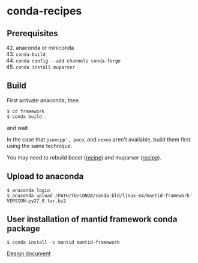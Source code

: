# conda-recipes

## Prerequisites

42. anaconda or miniconda
42. `conda-build`
42. `conda config --add channels conda-forge`
42. `conda install muparser`

## Build
First activate anaconda, then
```
$ cd framework
$ conda build .
```
and wait

In the case that `jsoncpp', poco`, and `nexus` aren't available, build
them first using the same technique.

You may need to rebuild boost ([recipe](https://github.com/conda-forge/boost-feedstock)) and muparser ([recipe](https://github.com/conda-forge/muparser-feedstock)).
## Upload to anaconda
```
$ anaconda login
$ anaconda upload /PATH/TO/CONDA/conda-bld/linux-64/mantid-framework-VERSION-py27_0.tar.bz2
```

## User installation of mantid framework conda package
```
$ conda install -c mantid mantid-framework
```

[Design document](../../../documents/blob/master/Design/Anaconda.md)
